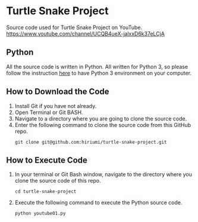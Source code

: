 # Turtle Snake Project
Source code used for Turtle Snake Project on YouTube.</br>
https://www.youtube.com/channel/UCQB4ueX-jalxxD6k37eLCjA

## Python
All the source code is written in Python. All written for Python 3, so please follow the instruction [here](https://realpython.com/installing-python/) to have Python 3 environment on your computer.

## How to Download the Code
1. Install Git if you have not already.
1. Open Terminal or Git BASH.
1. Navigate to a directory where you are going to clone the source code.
1. Enter the following command to clone the source code from this GitHub repo.
    ```
    git clone git@github.com:hiriumi/turtle-snake-project.git
    ```

## How to Execute Code
1. In your terminal or Git Bash window, navigate to the directory where you clone the source code of this repo.
    ```
    cd turtle-snake-project
    ```
1. Execute the following command to execute the Python source code.
    ```
    python youtube01.py
    ```
